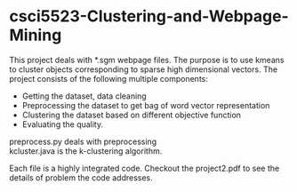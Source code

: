 # csci5523-Clustering-and-Webpage-Mining
This project deals with *.sgm webpage files. The purpose is to use kmeans to cluster objects corresponding to sparse high dimensional vectors. The project consists of the following multiple components:

+ Getting the dataset, data cleaning
+ Preprocessing the dataset to get bag of word vector representation
+ Clustering the dataset based on different objective function
+ Evaluating the quality. 

preprocess.py deals with preprocessing  
kcluster.java is the k-clustering algorithm.

Each file is a highly integrated code. Checkout the project2.pdf to see the details of problem the code addresses.